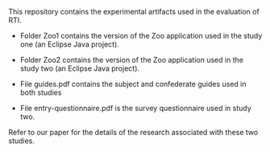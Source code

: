 This repository contains the experimental artifacts used in the evaluation of RTI. 

* Folder Zoo1 contains the version of the Zoo application used in the study one (an Eclipse Java project).

* Folder Zoo2 contains the version of the Zoo application used in the study two (an Eclipse Java project).

* File guides.pdf contains the subject and confederate guides used in both studies

* File entry-questionnaire.pdf is the survey questionnaire used in study two.

Refer to our paper for the details of the research associated with these two studies.
